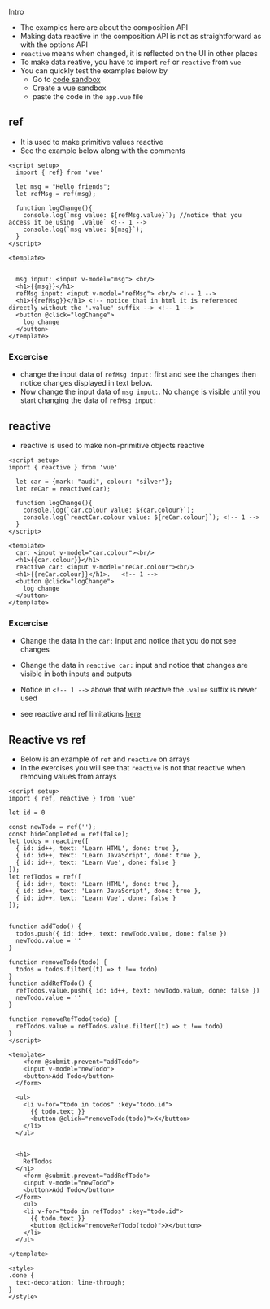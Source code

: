 Intro
* The examples here are about the composition API
* Making data reactive in the composition API is not as straightforward as with the options API
* `reactive` means when changed, it is reflected on the UI in other places
* To make data reative, you have to import `ref` or `reactive` from `vue`
* You can quickly test the examples below by 
    * Go to [code sandbox](https://codesandbox.io/)
    * Create a vue sandbox
    * paste the code in the `app.vue` file

## ref
* It is used to make primitive values reactive
* See the example below along with the comments


```
<script setup>
  import { ref} from 'vue'

  let msg = "Hello friends";
  let refMsg = ref(msg);
  
  function logChange(){
    console.log(`msg value: ${refMsg.value}`); //notice that you access it be using `.value` <!-- 1 -->
    console.log(`msg value: ${msg}`);
  }
</script>

<template>
 
  
  msg input: <input v-model="msg"> <br/>
  <h1>{{msg}}</h1>
  refMsg input: <input v-model="refMsg"> <br/> <!-- 1 -->
  <h1>{{refMsg}}</h1> <!-- notice that in html it is referenced directly without the '.value' suffix --> <!-- 1 -->
  <button @click="logChange">
    log change
  </button>
</template>
```
### Excercise
* change the input data of `refMsg input:` first and see the changes then notice changes displayed in text below.
* Now change the input data of `msg input:`. No change is visible until you start changing the data of `refMsg input:`


## reactive 
* reactive is used to make non-primitive objects reactive

```
<script setup>
import { reactive } from 'vue'

  let car = {mark: "audi", colour: "silver"};
  let reCar = reactive(car);
  
  function logChange(){
    console.log(`car.colour value: ${car.colour}`);
    console.log(`reactCar.colour value: ${reCar.colour}`); <!-- 1 -->
  }
</script>

<template>
  car: <input v-model="car.colour"><br/>
  <h1>{{car.colour}}</h1>
  reactive car: <input v-model="reCar.colour"><br/>
  <h1>{{reCar.colour}}</h1>.   <!-- 1 -->
  <button @click="logChange">
    log change
  </button>
</template>
```
### Excercise
* Change the data in the `car:` input and notice that you do not see changes
* Change the data in `reactive car:` input and notice that changes are visible in both inputs and outputs
* Notice in `<!-- 1 -->` above that with reactive the `.value` suffix is never used

* see reactive and ref limitations [here](https://vuejs.org/guide/essentials/reactivity-fundamentals.html#limitations-of-reactive)


## Reactive vs ref
* Below is an example of `ref` and `reactive` on arrays
* In the exercises you will see that `reactive` is not that reactive when removing values from arrays


```
<script setup>
import { ref, reactive } from 'vue'

let id = 0

const newTodo = ref('');
const hideCompleted = ref(false);
let todos = reactive([
  { id: id++, text: 'Learn HTML', done: true },
  { id: id++, text: 'Learn JavaScript', done: true },
  { id: id++, text: 'Learn Vue', done: false }
]);
let refTodos = ref([
  { id: id++, text: 'Learn HTML', done: true },
  { id: id++, text: 'Learn JavaScript', done: true },
  { id: id++, text: 'Learn Vue', done: false }
]);


function addTodo() {
  todos.push({ id: id++, text: newTodo.value, done: false })
  newTodo.value = ''
}

function removeTodo(todo) {
  todos = todos.filter((t) => t !== todo)
}
function addRefTodo() {
  refTodos.value.push({ id: id++, text: newTodo.value, done: false })
  newTodo.value = ''
}

function removeRefTodo(todo) {
  refTodos.value = refTodos.value.filter((t) => t !== todo)
}
</script>

<template>
    <form @submit.prevent="addTodo">
    <input v-model="newTodo">
    <button>Add Todo</button>
  </form>

  <ul>
    <li v-for="todo in todos" :key="todo.id">
      {{ todo.text }}
      <button @click="removeTodo(todo)">X</button>
    </li>
  </ul>
  
  
  <h1>
    RefTodos
  </h1>
    <form @submit.prevent="addRefTodo">
    <input v-model="newTodo">
    <button>Add Todo</button>
  </form>
    <ul>
    <li v-for="todo in refTodos" :key="todo.id">
      {{ todo.text }}
      <button @click="removeRefTodo(todo)">X</button>
    </li>
  </ul>

</template>

<style>
.done {
  text-decoration: line-through;
}
</style>
```




